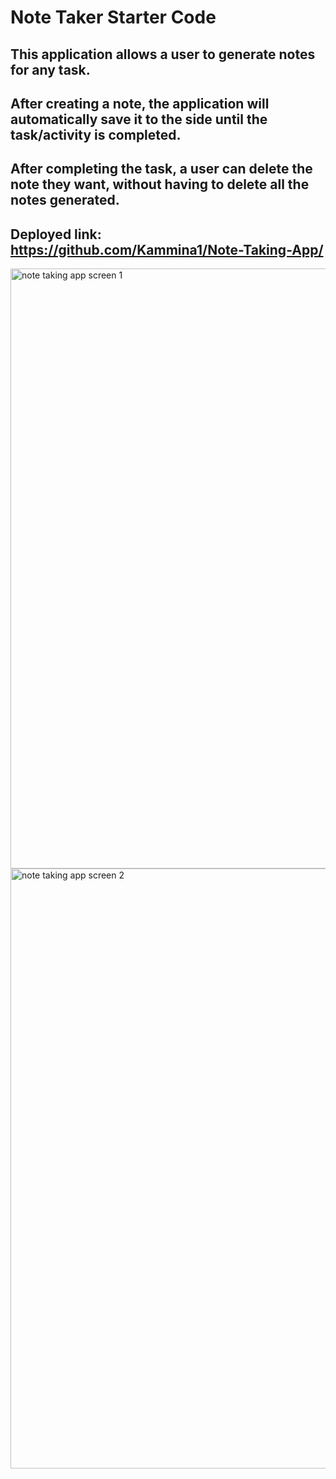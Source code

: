 # Note Taker Starter Code

## This application allows a user to generate notes for any task.
## After creating a note, the application will automatically save it to the side until the task/activity is completed.
## After completing the task, a user can delete the note they want, without having to delete all the notes generated. 

## Deployed link: https://github.com/Kammina1/Note-Taking-App/
<img width="960" alt="note taking app screen 1" src="https://user-images.githubusercontent.com/103234272/186283300-07762b25-afd1-42d7-925c-ac99535c7be3.png">
<img width="960" alt="note taking app screen 2" src="https://user-images.githubusercontent.com/103234272/186283308-06149ded-3b61-4910-a008-3d445a455a8b.png">
